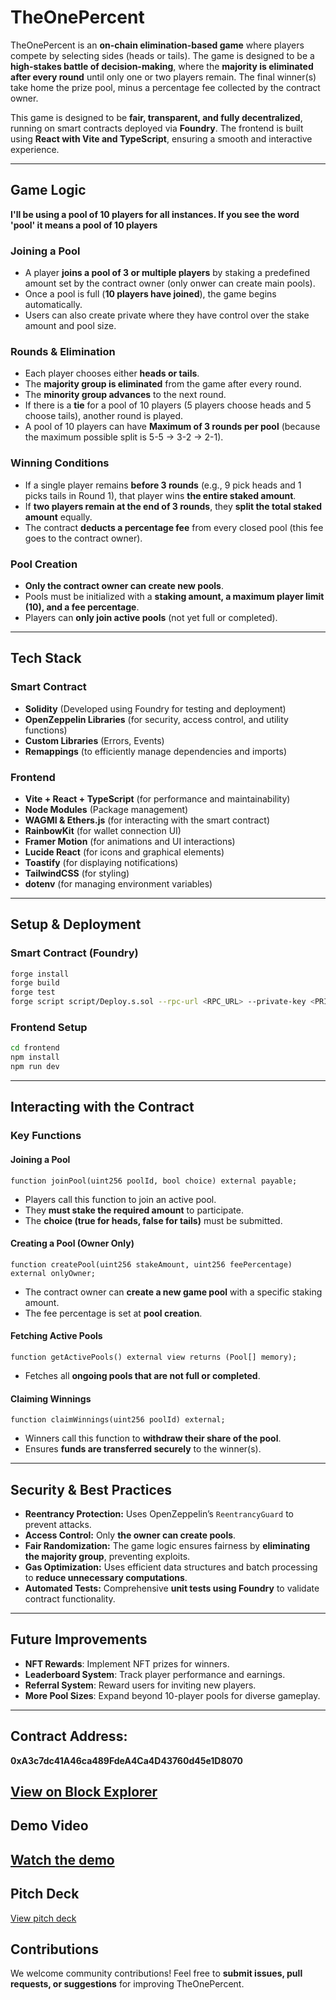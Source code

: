 # TheOnePercent

TheOnePercent is an **on-chain elimination-based game** where players compete by selecting sides (heads or tails). The game is designed to be a **high-stakes battle of decision-making**, where the **majority is eliminated after every round** until only one or two players remain. The final winner(s) take home the prize pool, minus a percentage fee collected by the contract owner.

This game is designed to be **fair, transparent, and fully decentralized**, running on smart contracts deployed via **Foundry**. The frontend is built using **React with Vite and TypeScript**, ensuring a smooth and interactive experience.

---

## Game Logic
**I'll be using a pool of 10 players for all instances. If you see the word 'pool' it means a pool of 10 players** 
### **Joining a Pool**
- A player **joins a pool of 3 or multiple players** by staking a predefined amount set by the contract owner (only onwer can create main pools).
- Once a pool is full (**10 players have joined**), the game begins automatically.
- Users can also create private where they have control over the stake amount and pool size.

### **Rounds & Elimination**
- Each player chooses either **heads or tails**.
- The **majority group is eliminated** from the game after every round.
- The **minority group advances** to the next round.
- If there is a **tie** for a pool of 10 players (5 players choose heads and 5 choose tails), another round is played.
- A pool of 10 players can have **Maximum of 3 rounds per pool** (because the maximum possible split is 5-5 → 3-2 → 2-1).

### **Winning Conditions**
- If a single player remains **before 3 rounds** (e.g., 9 pick heads and 1 picks tails in Round 1), that player wins **the entire staked amount**.
- If **two players remain at the end of 3 rounds**, they **split the total staked amount** equally.
- The contract **deducts a percentage fee** from every closed pool (this fee goes to the contract owner).

### **Pool Creation**
- **Only the contract owner can create new pools**.
- Pools must be initialized with a **staking amount, a maximum player limit (10), and a fee percentage**.
- Players can **only join active pools** (not yet full or completed).

---

## **Tech Stack**
### **Smart Contract**
- **Solidity** (Developed using Foundry for testing and deployment)
- **OpenZeppelin Libraries** (for security, access control, and utility functions)
- **Custom Libraries** (Errors, Events)
- **Remappings** (to efficiently manage dependencies and imports)

### **Frontend**
- **Vite + React + TypeScript** (for performance and maintainability)
- **Node Modules** (Package management)
- **WAGMI & Ethers.js** (for interacting with the smart contract)
- **RainbowKit** (for wallet connection UI)
- **Framer Motion** (for animations and UI interactions)
- **Lucide React** (for icons and graphical elements)
- **Toastify** (for displaying notifications)
- **TailwindCSS** (for styling)
- **dotenv** (for managing environment variables)

---

## **Setup & Deployment**
### **Smart Contract (Foundry)**
```sh
forge install
forge build
forge test
forge script script/Deploy.s.sol --rpc-url <RPC_URL> --private-key <PRIVATE_KEY>
```

### **Frontend Setup**
```sh
cd frontend
npm install
npm run dev
```

---

## **Interacting with the Contract**
### **Key Functions**
#### **Joining a Pool**
```solidity
function joinPool(uint256 poolId, bool choice) external payable;
```
- Players call this function to join an active pool.
- They **must stake the required amount** to participate.
- The **choice (true for heads, false for tails)** must be submitted.

#### **Creating a Pool (Owner Only)**
```solidity
function createPool(uint256 stakeAmount, uint256 feePercentage) external onlyOwner;
```
- The contract owner can **create a new game pool** with a specific staking amount.
- The fee percentage is set at **pool creation**.

#### **Fetching Active Pools**
```solidity
function getActivePools() external view returns (Pool[] memory);
```
- Fetches all **ongoing pools that are not full or completed**.

#### **Claiming Winnings**
```solidity
function claimWinnings(uint256 poolId) external;
```
- Winners call this function to **withdraw their share of the pool**.
- Ensures **funds are transferred securely** to the winner(s).

---

## **Security & Best Practices**
- **Reentrancy Protection:** Uses OpenZeppelin’s `ReentrancyGuard` to prevent attacks.
- **Access Control:** Only **the owner can create pools**.
- **Fair Randomization:** The game logic ensures fairness by **eliminating the majority group**, preventing exploits.
- **Gas Optimization:** Uses efficient data structures and batch processing to **reduce unnecessary computations**.
- **Automated Tests:** Comprehensive **unit tests using Foundry** to validate contract functionality.

---

## **Future Improvements**
- **NFT Rewards**: Implement NFT prizes for winners.
- **Leaderboard System**: Track player performance and earnings.
- **Referral System**: Reward users for inviting new players.
- **More Pool Sizes**: Expand beyond 10-player pools for diverse gameplay.

---
## Contract Address:
**0xA3c7dc41A46ca489FdeA4Ca4D43760d45e1D8070**

[View on Block Explorer](https://scan.test2.btcs.network/address/0xA3c7dc41A46ca489FdeA4Ca4D43760d45e1D8070)
---
## Demo Video

[Watch the demo](https://www.loom.com/share/e26754cf31d64aaca7ff7ceabd411bd7)
---
## Pitch Deck

[View pitch deck](https://docs.google.com/presentation/d/1OPzRYOiFz6UGImva1qmiFbs8aGZGrnuZWR7LY--6FcY/edit#slide=id.p)

## **Contributions**
We welcome community contributions! Feel free to **submit issues, pull requests, or suggestions** for improving TheOnePercent.


